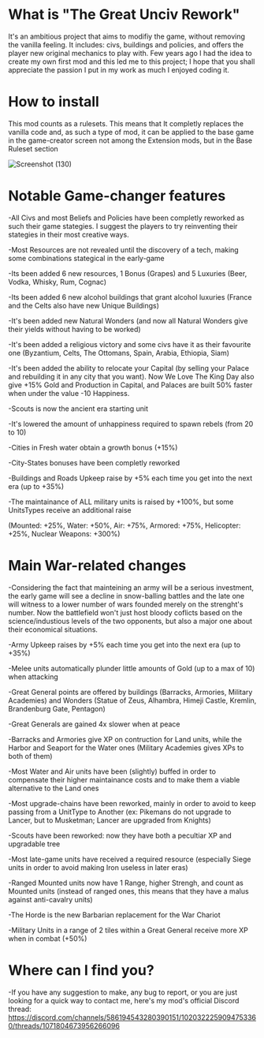 # What is "The Great Unciv Rework"
It's an ambitious project that aims to modifiy the game, without removing the vanilla feeling. It includes: civs, buildings and policies, and offers the player new original mechanics to play with. Few years ago I had the idea to create my own first mod and this led me to this project; I hope that you shall appreciate the passion I put in my work as much I enjoyed coding it.



# How to install
This mod counts as a rulesets. This means that It completly replaces the vanilla code and, as such a type of mod, it can be applied to the base game in the game-creator screen not among the Extension mods, but in the Base Ruleset section

![Screenshot (130)](https://user-images.githubusercontent.com/102094544/220199396-d4b7b514-f521-4c37-8cd9-07aa77811ba0.png)


# Notable Game-changer features

-All Civs and most Beliefs and Policies have been completly reworked as such their game stategies. I suggest the players to try reinventing their stategies in their most creative ways.

-Most Resources are not revealed until the discovery of a tech, making some combinations stategical in the early-game

-Its been added 6 new resources, 1 Bonus (Grapes) and 5 Luxuries (Beer, Vodka, Whisky, Rum, Cognac)

-Its been added 6 new alcohol buildings that grant alcohol luxuries (France and the Celts also have new Unique Buildings) 

-It's been added new Natural Wonders (and now all Natural Wonders give their yields without having to be worked)

-It's been added a religious victory and some civs have it as their favourite one (Byzantium, Celts, The Ottomans, Spain, Arabia, Ethiopia, Siam)

-It's been added the ability to relocate your Capital (by selling your Palace and rebuilding it in any city that you want). Now We Love The King Day also give +15% Gold and Production in Capital, and Palaces are built 50% faster when under the value -10 Happiness.

-Scouts is now the ancient era starting unit

-It's lowered the amount of unhappiness required to spawn rebels (from 20 to 10)

-Cities in Fresh water obtain a growth bonus (+15%)

-City-States bonuses have been completly reworked

-Buildings and Roads Upkeep raise by +5% each time you get into the next era (up to +35%)

-The maintainance of ALL military units is raised by +100%, but some UnitsTypes receive an additional raise

(Mounted: +25%,
 Water: +50%,
 Air: +75%,
 Armored: +75%,
 Helicopter: +25%,
 Nuclear Weapons: +300%)
 
 
# Main War-related changes
  
-Considering the fact that mainteining an army will be a serious investment, the early game will see a decline in snow-balling battles and the late one will witness to a lower number of wars founded merely on the strenght's number. Now the battlefield won't just host bloody coflicts based on the science/industious levels of the two opponents, but also a major one about their economical situations.

-Army Upkeep raises by +5% each time you get into the next era (up to +35%)

-Melee units automatically plunder little amounts of Gold (up to a max of 10) when attacking

-Great General points are offered by buildings (Barracks, Armories, Military Academies) and Wonders (Statue of Zeus, Alhambra, Himeji Castle, Kremlin, Brandenburg Gate, Pentagon)

-Great Generals are gained 4x slower when at peace

-Barracks and Armories give XP on contruction for Land units, while the Harbor and Seaport for the Water ones (Military Academies gives XPs to both of them)

-Most Water and Air units have been (slightly) buffed in order to compensate their higher maintainance costs and to make them a viable alternative to the Land ones
 
 -Most upgrade-chains have been reworked, mainly in order to avoid to keep passing from a UnitType to Another (ex: Pikemans do not upgrade to Lancer, but to Musketman; Lancer are upgraded from Knights)
 
 -Scouts have been reworked: now they have both a pecultiar XP and upgradable tree
 
 -Most late-game units have received a required resource (especially Siege units in order to avoid making Iron useless in later eras)
 
 -Ranged Mounted units now have 1 Range, higher Strengh, and count as Mounted units (instead of ranged ones, this means that they have a malus against anti-cavalry units)
 
 -The Horde is the new Barbarian replacement for the War Chariot
 
 -Military Units in a range of 2 tiles within a Great General receive more XP when in combat (+50%)


# Where can I find you?

-If you have any suggestion to make, any bug to report, or you are just looking for a quick way to contact me, here's my mod's official Discord thread:
https://discord.com/channels/586194543280390151/1020322259094753360/threads/1071804673956266096
